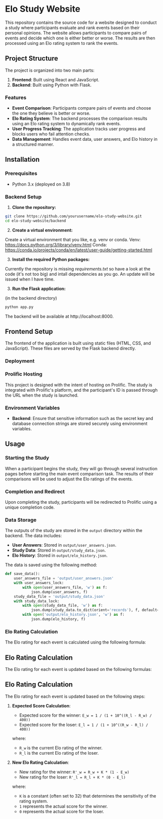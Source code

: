 # Elo Study Website

This repository contains the source code for a website designed to conduct a study where participants evaluate and rank events based on their personal opinions. The website allows participants to compare pairs of events and decide which one is either better or worse. The results are then processed using an Elo rating system to rank the events.

## Project Structure

The project is organized into two main parts:

1. **Frontend**: Built using React and JavaScript.
2. **Backend**: Built using Python with Flask.

### Features

- **Event Comparison**: Participants compare pairs of events and choose the one they believe is better or worse.
- **Elo Rating System**: The backend processes the comparison results using an Elo rating system to dynamically rank events.
- **User Progress Tracking**: The application tracks user progress and blocks users who fail attention checks.
- **Data Management**: Handles event data, user answers, and Elo history in a structured manner.

## Installation

### Prerequisites

- Python 3.x (deployed on 3.8)

### Backend Setup

1. **Clone the repository:**
```bash
git clone https://github.com/yourusername/elo-study-website.git
cd elo-study-website/backend
```

2. **Create a virtual environment:**

Create a virtual environment that you like, e.g. venv or conda.
Venv: https://docs.python.org/3/library/venv.html
Conda: https://conda.io/projects/conda/en/latest/user-guide/getting-started.html

3. **Install the required Python packages:**

Currently the repository is missing *requirements.txt* so have a look at the code (it's not too big) and intall dependencies as you go. An update will be issued when I have time.

3. **Run the Flask application:**

(in the backend directory)

```bash
python app.py
```

The backend will be available at http://localhost:8000.

## Frontend Setup

The frontend of the application is built using static files (HTML, CSS, and JavaScript). These files are served by the Flask backend directly.

### Deployment

### Prolific Hosting

This project is designed with the intent of hosting on Prolific. The study is integrated with Prolific's platform, and the participant's ID is passed through the URL when the study is launched.

### Environment Variables

- **Backend**: Ensure that sensitive information such as the secret key and database connection strings are stored securely using environment variables.

## Usage

### Starting the Study

When a participant begins the study, they will go through several instruction pages before starting the main event comparison task. The results of their comparisons will be used to adjust the Elo ratings of the events.

### Completion and Redirect

Upon completing the study, participants will be redirected to Prolific using a unique completion code.

### Data Storage

The outputs of the study are stored in the `output` directory within the backend. The data includes:

- **User Answers**: Stored in `output/user_answers.json`.
- **Study Data**: Stored in `output/study_data.json`.
- **Elo History**: Stored in `output/elo_history.json`.

The data is saved using the following method:
```python
def save_data():
    user_answers_file = 'output/user_answers.json'
    with user_answers_lock:
        with open(user_answers_file, 'w') as f:
            json.dump(user_answers, f)
    study_data_file = 'output/study_data.json'
    with study_data_lock:
        with open(study_data_file, 'w') as f:
            json.dump(study_data.to_dict(orient='records'), f, default=custom_encoder)
        with open('output/elo_history.json', 'w') as f:
            json.dump(elo_history, f)
```

### Elo Rating Calculation
The Elo rating for each event is calculated using the following formula:

## Elo Rating Calculation

The Elo rating for each event is updated based on the following formulas:

## Elo Rating Calculation

The Elo rating for each event is updated based on the following steps:

1. **Expected Score Calculation**:

   - Expected score for the winner: `E_w = 1 / (1 + 10^((R_l - R_w) / 400))`
   - Expected score for the loser: `E_l = 1 / (1 + 10^((R_w - R_l) / 400))`

   where:
   - `R_w` is the current Elo rating of the winner.
   - `R_l` is the current Elo rating of the loser.

2. **New Elo Rating Calculation**:

   - New rating for the winner: `R'_w = R_w + K * (1 - E_w)`
   - New rating for the loser: `R'_l = R_l + K * (0 - E_l)`

   where:
   - `K` is a constant (often set to 32) that determines the sensitivity of the rating system.
   - `1` represents the actual score for the winner.
   - `0` represents the actual score for the loser.

